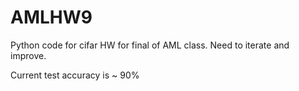 # AMLHW9

Python code for cifar HW for final of AML class. Need to iterate and improve.

Current test accuracy is ~ 90% 
